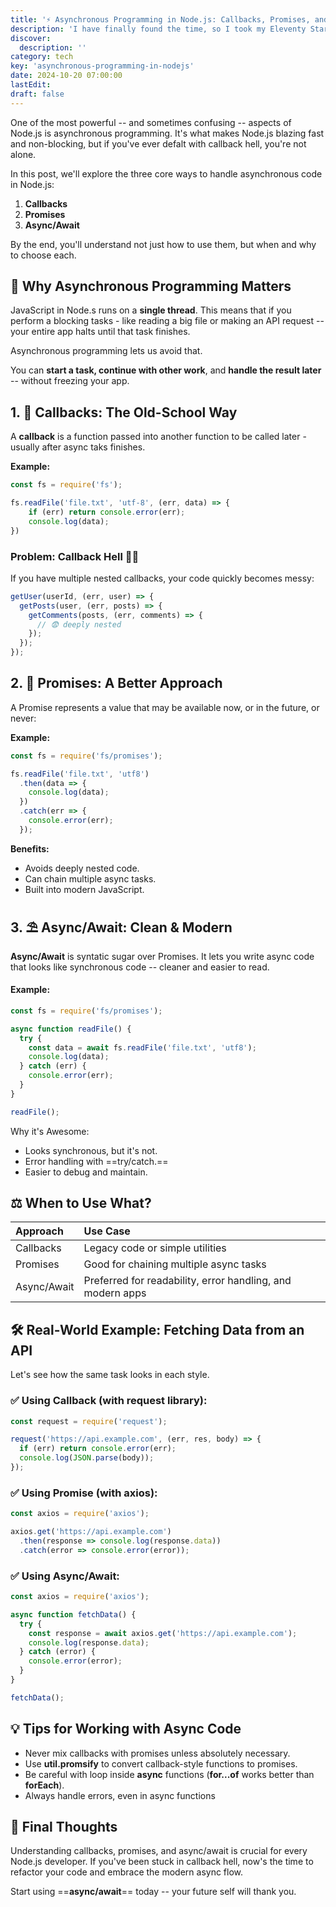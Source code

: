 ```yaml
---
title: '⚡ Asynchronous Programming in Node.js: Callbacks, Promises, and Async/Await'
description: 'I have finally found the time, so I took my Eleventy Starter and rebuilt the website. It still looks the same in many parts, but I have refined, improved and changed almost everything.'
discover:
  description: ''
category: tech
key: 'asynchronous-programming-in-nodejs'
date: 2024-10-20 07:00:00
lastEdit:
draft: false
---
```



One of the most powerful -- and sometimes confusing -- aspects of Node.js is asynchronous programming. It's what makes Node.js blazing fast and non-blocking, but if you've ever defalt with callback hell, you're not alone.

In this post, we'll explore the three core ways to handle asynchronous code in Node.js:
1. **Callbacks**
2. **Promises**
3. **Async/Await**

By the end, you'll understand not just how to use them, but when and why to choose each.


## 🧠 Why Asynchronous Programming Matters
JavaScript in Node.s runs on a **single thread**. This means that if you perform a blocking tasks - like reading a big file or making an API request -- your entire app halts until that task finishes.

Asynchronous programming lets us avoid that.

You can **start a task, continue with other work**, and **handle the result later** -- without freezing your app.

## 1. 🧩 Callbacks: The Old-School Way
A **callback** is a function passed into another function to be called later - usually after async taks finishes.

**Example:**
```javascript
const fs = require('fs');

fs.readFile('file.txt', 'utf-8', (err, data) => {
    if (err) return console.error(err);
    console.log(data);
})
```

### Problem: Callback Hell 😵‍💫
If you have multiple nested callbacks, your code quickly becomes messy:
```javascript
getUser(userId, (err, user) => {
  getPosts(user, (err, posts) => {
    getComments(posts, (err, comments) => {
      // 😨 deeply nested
    });
  });
});
```

## 2. 🔗 Promises: A Better Approach
A Promise represents a value that may be available now, or in the future, or never:

**Example:**
```javascript
const fs = require('fs/promises');

fs.readFile('file.txt', 'utf8')
  .then(data => {
    console.log(data);
  })
  .catch(err => {
    console.error(err);
  });
```

**Benefits:**
- Avoids deeply nested code.
- Can chain multiple async tasks.
- Built into modern JavaScript.

## 3. ⛱ Async/Await: Clean & Modern
**Async/Await** is syntatic sugar over Promises. It lets you write async code that looks like synchronous code -- cleaner and easier to read.

#### Example:
```javascript
const fs = require('fs/promises');

async function readFile() {
  try {
    const data = await fs.readFile('file.txt', 'utf8');
    console.log(data);
  } catch (err) {
    console.error(err);
  }
}

readFile();
```

Why it's Awesome:
- Looks synchronous, but it's not.
- Error handling with ==try/catch.==
- Easier to debug and maintain.

## ⚖️ When to Use What?
|Approach              | Use Case                                                      |
:----------------------|:--------------------------------------------------------------|
|Callbacks             |Legacy code or simple utilities                                |
|Promises              |Good for chaining multiple async tasks                         |
|Async/Await           |Preferred for readability, error handling, and modern apps     |

## 🛠 Real-World Example: Fetching Data from an API
Let's see how the same task looks in each style.

### ✅ Using Callback (with request library):
```javascript
const request = require('request');

request('https://api.example.com', (err, res, body) => {
  if (err) return console.error(err);
  console.log(JSON.parse(body));
});
```

### ✅ Using Promise (with axios):
```javascript
const axios = require('axios');

axios.get('https://api.example.com')
  .then(response => console.log(response.data))
  .catch(error => console.error(error));
```

### ✅ Using Async/Await:
```javascript
const axios = require('axios');

async function fetchData() {
  try {
    const response = await axios.get('https://api.example.com');
    console.log(response.data);
  } catch (error) {
    console.error(error);
  }
}

fetchData();
```

## 💡 Tips for Working with Async Code
- Never mix callbacks with promises unless absolutely necessary.
- Use **util.promsify** to convert callback-style functions to promises.
- Be careful with loop inside **async** functions (**for...of** works better than **forEach**).
- Always handle errors, even in async functions


## 🚀 Final Thoughts
Understanding callbacks, promises, and async/await is crucial for every Node.js developer. If you've been stuck in callback hell, now's the time to refactor your code and embrace the modern async flow.

Start using ==**async/await**== today -- your future self will thank you.
